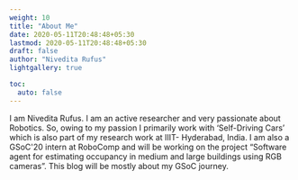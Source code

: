 ```yaml
---
weight: 10
title: "About Me"
date: 2020-05-11T20:48:48+05:30
lastmod: 2020-05-11T20:48:48+05:30
draft: false
author: "Nivedita Rufus"
lightgallery: true

toc:
  auto: false
---
```

I am Nivedita Rufus. I am an active researcher and very passionate about Robotics. So, owing to my passion I primarily work with ‘Self-Driving Cars’ which is also part of my research work at IIIT- Hyderabad, India. I am also a GSoC'20 intern at RoboComp and will be working on the project “Software agent for estimating occupancy in medium and large buildings using RGB cameras”. This blog will be mostly about my GSoC journey.